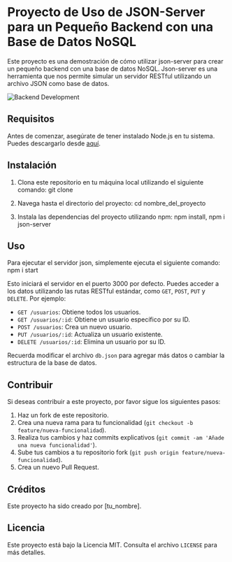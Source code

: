 # Proyecto de Uso de JSON-Server para un Pequeño Backend con una Base de Datos NoSQL

Este proyecto es una demostración de cómo utilizar json-server para crear un pequeño backend con una base de datos NoSQL. Json-server es una herramienta que nos permite simular un servidor RESTful utilizando un archivo JSON como base de datos.

![Backend Development]([https://cdn.pixabay.com/photo/2016/11/19/17/14/server-1840765_960_720.jpg](https://www.bing.com/images/search?view=detailV2&ccid=HOCmWGXy&id=CB4AD17A653319C5F685F200676A599EC5388543&thid=OIP.HOCmWGXyfD4F04xFtZyw6gAAAA&mediaurl=https%3a%2f%2fwww.azulschool.net%2fwp-content%2fuploads%2f2020%2f05%2fBackend-Developer-1024x768.png&cdnurl=https%3a%2f%2fth.bing.com%2fth%2fid%2fR.1ce0a65865f27c3e05d38c45b59cb0ea%3frik%3dQ4U4xZ5ZamcA8g%26pid%3dImgRaw%26r%3d0&exph=355&expw=474&q=imagen+de+un+desaroollo+backen&simid=608052226060414690&FORM=IRPRST&ck=7EC4337D123E9324D7E4F7CC630C21F3&selectedIndex=3&itb=0))

## Requisitos

Antes de comenzar, asegúrate de tener instalado Node.js en tu sistema. Puedes descargarlo desde [aquí](https://nodejs.org/).

## Instalación

1. Clona este repositorio en tu máquina local utilizando el siguiente comando: git clone <URL del repositorio>


2. Navega hasta el directorio del proyecto: cd nombre_del_proyecto


3. Instala las dependencias del proyecto utilizando npm: npm install, npm i json-server


## Uso

Para ejecutar el servidor json, simplemente ejecuta el siguiente comando: npm i start


Esto iniciará el servidor en el puerto 3000 por defecto. Puedes acceder a los datos utilizando las rutas RESTful estándar, como `GET`, `POST`, `PUT` y `DELETE`. Por ejemplo:

- `GET /usuarios`: Obtiene todos los usuarios.
- `GET /usuarios/:id`: Obtiene un usuario específico por su ID.
- `POST /usuarios`: Crea un nuevo usuario.
- `PUT /usuarios/:id`: Actualiza un usuario existente.
- `DELETE /usuarios/:id`: Elimina un usuario por su ID.

Recuerda modificar el archivo `db.json` para agregar más datos o cambiar la estructura de la base de datos.

## Contribuir

Si deseas contribuir a este proyecto, por favor sigue los siguientes pasos:

1. Haz un fork de este repositorio.
2. Crea una nueva rama para tu funcionalidad (`git checkout -b feature/nueva-funcionalidad`).
3. Realiza tus cambios y haz commits explicativos (`git commit -am 'Añade una nueva funcionalidad'`).
4. Sube tus cambios a tu repositorio fork (`git push origin feature/nueva-funcionalidad`).
5. Crea un nuevo Pull Request.

## Créditos

Este proyecto ha sido creado por [tu_nombre].

## Licencia

Este proyecto está bajo la Licencia MIT. Consulta el archivo `LICENSE` para más detalles.
